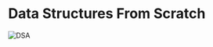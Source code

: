 # Data Structures From Scratch
![DSA](https://miro.medium.com/max/2560/1*sMryEXZVPKFjGNcfSzE8Mw.jpeg)
